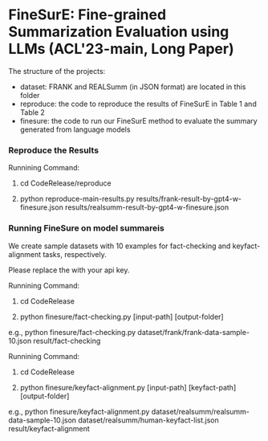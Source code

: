 # FineSurE: Fine-grained Summarization Evaluation using LLMs (ACL'23-main, Long Paper)

The structure of the projects:
- dataset: FRANK and REALSumm (in JSON format) are located in this folder
- reproduce: the code to reproduce the results of FineSurE in Table 1 and Table 2 
- finesure: the code to run our FineSurE method to evaluate the summary generated from language models

### Reproduce the Results

Runnining Command:

1) cd CodeRelease/reproduce

2) python reproduce-main-results.py results/frank-result-by-gpt4-w-finesure.json results/realsumm-result-by-gpt4-w-finesure.json


### Running FineSure on model summareis

We create sample datasets with 10 examples for fact-checking and keyfact-alignment tasks, respectively.

Please replace the <openai api key> with your api key.

Runnining Command:
1) cd CodeRelease

2) python finesure/fact-checking.py [input-path] [output-folder]

e.g., python finesure/fact-checking.py dataset/frank/frank-data-sample-10.json result/fact-checking


Runnining Command:
1) cd CodeRelease

2) python finesure/keyfact-alignment.py [input-path] [keyfact-path] [output-folder]

e.g., python finesure/keyfact-alignment.py dataset/realsumm/realsumm-data-sample-10.json dataset/realsumm/human-keyfact-list.json result/keyfact-alignment
